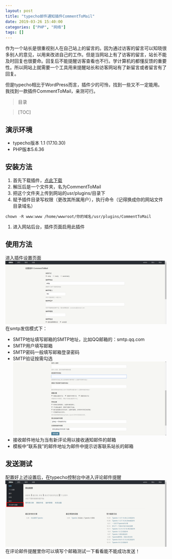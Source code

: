 ```yaml
---
layout: post
title: "typecho邮件通知插件CommentToMail"
date: 2019-03-26 15:40:00
categories: ["PHP", "网络"]
tags: []
---
```

作为一个站长是很重视别人在自己站上的留言的。因为通过访客的留言可以知晓很多别人的意见，以用来改进自己的工作。但是当网站上有了访客的留言，站长不能及时回复也很要命。<!--more-->回复后不能提醒访客查看也不行。学计算机的都懂反馈的重要性。所以网站上就需要一个工具用来提醒站长和访客网站有了新留言或者留言有了回复。

但是typecho相比于WordPress而言，插件少的可怜，找到一些又不一定能用。我找到一款插件CommentToMail，亲测可行。

> 目录

> [TOC]

## 演示环境
- typecho版本 1.1 (17.10.30)
- PHP版本5.6.36

## 安装方法
1. 首先下载插件，[点此下载](/img/000e/assets/CommentToMail.zip "点此下载")
1. 解压后是一个文件夹，名为CommentToMail
1. 把这个文件夹上传到网站的usr/plugins/目录下
1. 赋予插件目录写权限（更改其所属用户），执行命令（记得换成你的网站文件目录域名）
```shell
chown -R www:www /home/wwwroot/你的域名/usr/plugins/CommentToMail
```
1. 进入网站后台，插件页面启用此插件

## 使用方法
进入插件设置页面
![](/img/000e/000e-1.png)
在smtp发信模式下：
- SMTP地址填写邮箱的SMTP地址，比如QQ邮箱的：smtp.qq.com
- SMTP用户填写邮箱
- SMTP密码一般填写邮箱登录密码
- SMTP验证按需勾选
![](/img/000e/000e-2.png)
- 接收邮件地址为当有新评论用以接收通知邮件的邮箱
- 模板中“联系我”的邮件地址为邮件中提示访客联系站长的邮箱

## 发送测试
配置好上述设置后，在typecho控制台中进入评论邮件提醒
![](/img/000e/000e-3.png)
在评论邮件提醒里你可以填写个邮箱测试一下看看能不能成功发送！
